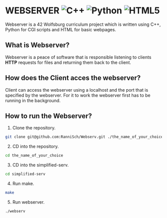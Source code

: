 # WEBSERVER ![C++](https://img.shields.io/badge/c++-%2300599C.svg?style=for-the-badge&logo=c%2B%2B&logoColor=white) ![Python](https://img.shields.io/badge/python-3670A0?style=for-the-badge&logo=python&logoColor=ffdd54) ![HTML5](https://img.shields.io/badge/html5-%23E34F26.svg?style=for-the-badge&logo=html5&logoColor=white)
Webserver is a 42 Wolfsburg curriculum project which is written using C++, Python for CGI scripts and HTML for basic webpages.

## What is Webserver?
Webserver is a peace of software that is responsible listening to clients **HTTP** requests for files and returning them back to the client.

## How does the Client acces the webserver?
Client can access the webserver using a localhost and the port that is specified by the webserver. For it to work the webserver first has to be running in the background.

## How to run the Webserver?
1. Clone the repository.
```bash
git clone git@github.com:RanniSch/Webserv.git ./the_name_of_your_choice
```
2. CD into the repository.
```bash
cd the_name_of_your_choice
```
3. CD into the simplified-serv.
```bash
cd simplified-serv
```
4. Run make.
```bash
make
```
5. Run webserver.
```bash
./webserv
```
